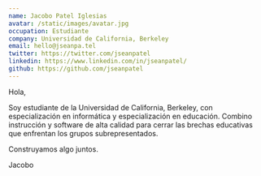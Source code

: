```yaml
---
name: Jacobo Patel Iglesias
avatar: /static/images/avatar.jpg
occupation: Estudiante
company: Universidad de California, Berkeley
email: hello@jseanpa.tel
twitter: https://twitter.com/jseanpatel
linkedin: https://www.linkedin.com/in/jseanpatel/
github: https://github.com/jseanpatel
---
```


Hola,

Soy estudiante de la Universidad de California, Berkeley, con especialización en informática y especialización en educación. Combino instrucción y software de alta calidad para cerrar las brechas educativas que enfrentan los grupos subrepresentados.

Construyamos algo juntos.

Jacobo

